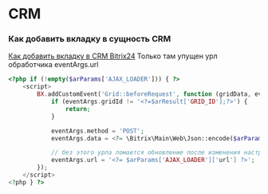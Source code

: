 # CRM

### Как добавить вкладку в сущность CRM

[Как добавить вкладку в CRM Bitrix24](https://aclips.ru/bitrix24-crm-custom-tab/)
Только там упущен урл обработчика eventArgs.url

```php
<?php if (!empty($arParams['AJAX_LOADER'])) { ?>
	<script>
		BX.addCustomEvent('Grid::beforeRequest', function (gridData, eventArgs) {
			if (eventArgs.gridId != '<?=$arResult['GRID_ID'];?>') {
				return;
			}

			eventArgs.method = 'POST';
			eventArgs.data = <?= \Bitrix\Main\Web\Json::encode($arParams['AJAX_LOADER']['data']) ?>;

			// без этого урла ломается обновление после изменения настроек грида
			eventArgs.url = '<?= $arParams['AJAX_LOADER']['url'] ?>';
		});
	</script>
<?php } ?>

```
